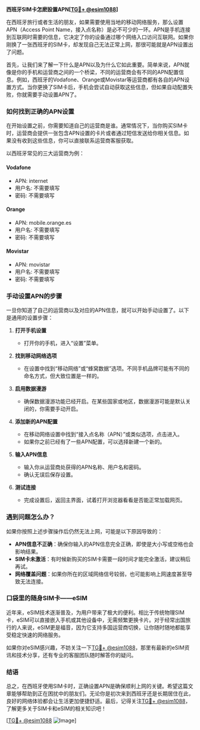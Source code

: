 **西班牙SIM卡怎麽設置APN[[TG💪+ @esim1088](https://t.me/s/esim1088)]**

在西班牙旅行或者生活的朋友，如果需要使用当地的移动网络服务，那么设置APN（Access Point Name，接入点名称）是必不可少的一环。APN是手机连接到互联网时需要的信息，它决定了你的设备通过哪个网络入口访问互联网。如果你刚换了一张西班牙的SIM卡，却发现自己无法正常上网，那很可能就是APN设置出了问题。

首先，让我们来了解一下什么是APN以及为什么它如此重要。简单来说，APN就像是你的手机和运营商之间的一个桥梁，不同的运营商会有不同的APN配置信息。例如，西班牙的Vodafone、Orange或Movistar等运营商都有各自的APN设置方式。当你更换了SIM卡后，手机会尝试自动获取这些信息，但如果自动配置失败，你就需要手动设置APN了。

### 如何找到正确的APN设置

在开始设置之前，你需要知道自己的运营商是谁。通常情况下，当你购买SIM卡时，运营商会提供一张包含APN设置的卡片或者通过短信发送给你相关信息。如果没有收到这些信息，你可以直接联系运营商客服获取。

以西班牙常见的三大运营商为例：

#### Vodafone
- APN: internet
- 用户名: 不需要填写
- 密码: 不需要填写

#### Orange
- APN: mobile.orange.es
- 用户名: 不需要填写
- 密码: 不需要填写

#### Movistar
- APN: movistar
- 用户名: 不需要填写
- 密码: 不需要填写

### 手动设置APN的步骤

一旦你知道了自己的运营商以及对应的APN信息，就可以开始手动设置了。以下是通用的设置步骤：

1. **打开手机设置**
   - 打开你的手机，进入“设置”菜单。
   
2. **找到移动网络选项**
   - 在设置中找到“移动网络”或“蜂窝数据”选项。不同手机品牌可能有不同的命名方式，但大致位置是一样的。

3. **启用数据漫游**
   - 确保数据漫游功能已经开启。在某些国家或地区，数据漫游可能是默认关闭的，你需要手动开启。

4. **添加新的APN配置**
   - 在移动网络设置中找到“接入点名称（APN）”或类似选项，点击进入。
   - 如果你之前已经有了一些APN配置，可以选择新建一个新的。

5. **输入APN信息**
   - 输入你从运营商处获得的APN名称、用户名和密码。
   - 确认无误后保存设置。

6. **测试连接**
   - 完成设置后，返回主界面，试着打开浏览器看看是否能正常加载网页。

### 遇到问题怎么办？

如果你按照上述步骤操作后仍然无法上网，可能是以下原因导致的：

- **APN信息不正确**：确保你输入的APN信息完全正确，即使是大小写或空格也会影响结果。
- **SIM卡未激活**：有时候新购买的SIM卡需要一段时间才能完全激活，建议稍后再试。
- **网络覆盖问题**：如果你所在的区域网络信号较弱，也可能影响上网速度甚至导致无法连接。

### 口袋里的随身SIM卡——eSIM

近年来，eSIM技术逐渐普及，为用户带来了极大的便利。相比于传统物理SIM卡，eSIM可以直接嵌入手机或其他设备中，无需频繁更换卡片。对于经常出国旅行的人来说，eSIM更是福音，因为它支持多国运营商切换，让你随时随地都能享受稳定快速的网络服务。

如果你对eSIM感兴趣，不妨关注一下[TG💪+ @esim1088](https://t.me/s/esim1088)，那里有最新的eSIM资讯和技术分享，还有专业的客服团队随时解答你的疑问。

### 结语

总之，在西班牙使用SIM卡时，正确设置APN是确保顺利上网的关键。希望这篇文章能够帮助到正在困扰中的朋友们。无论你是初次来到西班牙还是长期居住在此，良好的网络体验都会让生活更加便捷舒适。最后，记得关注[TG💪+ @esim1088](https://t.me/s/esim1088)，了解更多关于SIM卡和eSIM的相关知识吧！

[[TG💪+ @esim1088](https://t.me/s/esim1088) ![Image](https://i.postimg.cc/4NQfJmqS/Snipaste-2025-05-13-00-14-12.png)]